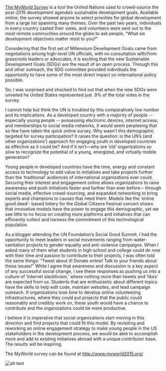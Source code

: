 [The MyWorld Survey](http://www.myworld2015.org/) is a tool the United Nations used to crowd-source the post-2015 development agenda’s sustainable development goals. Available online, the survey allowed anyone to select priorities for global development from a large list spanning many themes. Over the past two years, individuals in every country casted their votes, and volunteers were sent out to the most remote communities around the globe to ask people, “What six development objectives matter most to you?”

Considering that the first set of Millennium Development Goals came from negotiations among high-level UN officials, with no consultation with/from grassroots leaders or advocates, it is exciting that the new Sustainable Development Goals (SDGs) are the result of an open process. Through this and other outreach, the SDG committee provided individuals the opportunity to have some of the most direct impact on international policy possible. 


So, I was surprised and shocked to find out that when the new SDGs were unveiled he United States represented just .9% of the total votes in the survey.


I cannot help but think the UN is troubled by this comparatively low number and its implications. As a developed country with a majority of people -- especially young people --  possessing electronic devices, internet access, and memberships to social media networks, it would seem perplexing that so few have taken the quick online survey. Why wasn’t this demographic targeted for survey participation? It raises the question: is the UN’s (and other organizations’) approach for engaging youth in developed countries as effective as it could be? And if it isn’t—why are ‘old’ organizations so slow to recognize the potential of a young, energized, and virtually mobile generation? 

Young people in developed countries have the time, energy and constant access to technology to add value to initiatives and take projects further than the ‘traditional’ audiences of international organizations ever could. Securing their interest and engagement online allows organizations to raise awareness and push initiatives faster and further than ever before-- through social media, effective crowd-sourcing, and expanded networking to bring experts and champions to causes that need them. Models like the ‘online good deed’- based lottery for the Global Citizens Festival concert shows that innovative models have the power to engage this demographic, yet we see little to no focus on creating more platforms and initiatives that can efficiently collect and harness the commitment of this technological population.


 As a blogger attending the UN Foundation’s Social Good Summit, I had the opportunity to meet leaders in social movements ranging from water-sanitation projects to gender equality and anti-violence campaigns. When I asked many of them what students in high school and college could do now with their time and passion to contribute to their projects, I was often told the same things: “Tweet about it!  Donate online! Talk to your friends about these issues!” While I agree that awareness and discussion is a key aspect of any successful social change, I see these responses as pushing us into a culture of ‘internet slacktivism,’ where nothing more than tweets and ‘likes’ are expected from us. Students that are enthusiastic about different topics have the skills to help edit code, maintain websites, and lead campaign outreach. If organizations took time to develop online volunteering infrastructures, where they could put projects that the public could reasonably and credibly work on, these youth would have a chance to contribute and the organizations could be more productive. 

I believe it is imperative that social organizations start moving in this direction and find projects that could fit this model. By revisiting and reworking an online engagement strategy to make young people in the US stakeholders in the development process, we would be able to accomplish more and add to existing initiatives abroad with a unique contributor base. The results will be inspiring.

The MyWorld survey can be found at http://www.myworld2015.org/ 

![alt text](http://41.media.tumblr.com/49c76be2575919eb2ff572cd81c85cb9/tumblr_nvemvjKeG81tvgkvdo1_1280.png "Tech")

